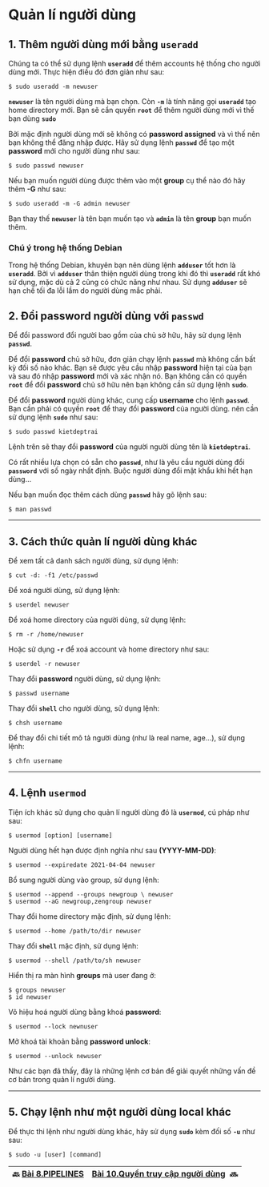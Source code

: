 # Quản lí người dùng

## 1. Thêm người dùng mới bằng **`useradd`**

Chúng ta có thể sử dụng lệnh **`useradd`** để thêm accounts hệ thống cho người dùng mới. Thực hiện điều đó đơn giản như sau:

```shell
$ sudo useradd -m newuser
```

**`newuser`** là tên người dùng mà bạn chọn. Còn **`-m`** là tính năng gọi **`useradd`** tạo home directory mới. Bạn sẽ cần quyền **`root`** để thêm người dùng mới vì thế bạn dùng **`sudo`**

Bởi mặc định người dùng mới sẽ không có **password assigned** và vì thế nên bạn không thể đăng nhập được. Hãy sử dụng lệnh **`passwd`** để tạo một **password** mới cho người dùng như sau: 

```shell
$ sudo passwd newuser
```

Nếu bạn muốn người dùng được thêm vào một **group** cụ thể nào đó hãy thêm **-G** như sau:

```shell
$ sudo useradd -m -G admin newuser
```

Bạn thay thế **`newuser`** là tên bạn muốn tạo và **`admin`** là tên **group** bạn muốn thêm.

### Chú ý trong hệ thống Debian

Trong hệ thống Debian, khuyên bạn nên dùng lệnh **`adduser`** tốt hơn là **`useradd`**. Bởi vì **`adduser`** thân thiện người dùng trong khi đó thì **`useradd`** rất khó sử dụng, mặc dù cả 2 cũng có chức năng như nhau. Sử dụng **`adduser`** sẽ hạn chế tối đa lỗi lầm do người dùng mắc phải.

## 2. Đổi password người dùng với **`passwd`**

Để đổi password đổi người bao gồm của chủ sở hữu, hãy sử dụng lệnh **`passwd`**.

Để đổi **password** chủ sở hữu, đơn giản chạy lệnh **`passwd`** mà không cần bất kỳ đối số nào khác. Bạn sẽ được yêu cầu nhập **password** hiện tại của bạn và sau đó nhập **password** mới và xác nhận nó. Bạn không cần có quyền **`root`** để đổi **password** chủ sở hữu nên bạn không cần sử dụng lệnh **`sudo`**.

Để đổi **password** người dùng khác, cung cấp **username** cho lệnh **`passwd`**. Bạn cần phải có quyền **`root`** để thay đổi **password** của người dùng. nên cần sử dụng lệnh **`sudo`** như sau:

```shell
$ sudo passwd kietdeptrai
```

Lệnh trên sẽ thay đổi **password** của người  người dùng tên là **`kietdeptrai`**.

Có rất nhiều lựa chọn có sẵn cho **`passwd`**, như là yêu cầu người dùng đổi **`password`** với số ngày nhất định. Buộc người dùng đổi mật khẩu khi hết hạn dùng... 

Nếu bạn muốn đọc thêm cách dùng **`passwd`** hãy gõ lệnh sau:

```shell
$ man passwd
```

---

## 3. Cách thức quản lí người dùng khác

Để xem tất cả danh sách người dùng, sử dụng lệnh:

```shell
$ cut -d: -f1 /etc/passwd
```

Để xoá người dùng, sử dụng lệnh:

```shell
$ userdel newuser
```

Để xoá home directory của người dùng, sử dụng lệnh:

```shell
$ rm -r /home/newuser
```

Hoặc sử dụng **`-r`** để xoá account và home directory như sau:

```shell
$ userdel -r newuser
```

Thay đổi **password** người dùng, sử dụng lệnh:

```shell
$ passwd username
```

Thay đổi **`shell`** cho người dùng, sử dụng lệnh:

```shell
$ chsh username
```

Để thay đổi chi tiết mô tả người dùng (như là real name, age...), sử dụng lệnh:

```shell
$ chfn username
```

---

## 4. Lệnh **`usermod`**

Tiện ích khác sử dụng cho quản lí người dùng đó là **`usermod`**, cú pháp như sau:

```shell
$ usermod [option] [username]
```

Người dùng hết hạn được định nghĩa như sau **(YYYY-MM-DD)**: 

```shell
$ usermod --expiredate 2021-04-04 newuser
```

Bổ sung người dùng vào group, sử dụng lệnh:

```shell
$ usermod --append --groups newgroup \ newuser
$ usermod --aG newgroup,zengroup newuser
```

Thay đổi home directory mặc định, sử dụng lệnh:

```shell
$ usermod --home /path/to/dir newuser
```

Thay đổi **`shell`** mặc định, sử dụng lệnh:

```shell
$ usermod --shell /path/to/sh newuser
```

Hiển thị ra màn hình **groups** mà user đang ở: 

```shell
$ groups newuser
$ id newuser
```

Vô hiệu hoá người dùng bằng khoá **password**:

```shell
$ usermod --lock newnuser
```

Mở khoá tài khoản bằng **password unlock**:

```shell
$ usermod --unlock newuser
```

Như các bạn đã thấy, đây là những lệnh cơ bản để giải quyết những vấn đề cơ bản trong quản lí người dùng.

---

## 5. Chạy lệnh như một người dùng local khác

Để thực thi lệnh như người dùng khác, hãy sử dụng **`sudo`** kèm đối số **`-u`** như sau:

```shell
$ sudo -u [user] [command]
```

| 🔙 [Bài 8.PIPELINES](https://github.com/Zenfection/Linux-for-babies/blob/master/Người%20dùng%20và%20quản%20lí%20file/8.PIPELINES.md) | [Bài 10.Quyền truy cập người dùng](https://github.com/Zenfection/Linux-for-babies/blob/master/USER%20%26%20FILE%20MANAGEMENT/10.User%20Permissions.md)  🔜 |
| ------------------------------------------------------------------------------------------------------------------------------------ | ---------------------------------------------------------------------------------------------------------------------------------------------------------- |
